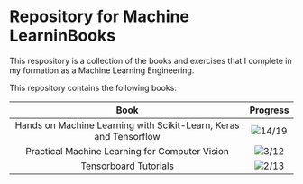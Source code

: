 # Repository for Machine LearninBooks

This respository is a collection of the books and exercises that I complete in my formation as a Machine Learning Engineering.

This repository contains the following books:

|Book|Progress|
|:-------:|:-----------:|
|Hands on Machine Learning with Scikit-Learn, Keras and Tensorflow| ![14/19](https://progress-bar.dev/14/?scale=19&title=Chapters&suffix=/19)|
|Practical Machine Learning for Computer Vision| ![3/12](https://progress-bar.dev/3/?scale=12&title=Chapters&suffix=/12)|
|Tensorboard Tutorials|![2/13](https://progress-bar.dev/2/?scale=13&title=Chapters&suffix=/13)|